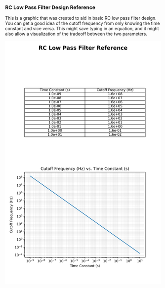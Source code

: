 <h3> RC Low Pass Filter Design Reference </h3>
This is a graphic that was created to aid in basic RC low pass filter design. 
You can get a good idea of the cutoff frequency from only knowing 
the time constant and vice versa. This might save typing in an equation, and it
might also allow a visualization of the tradeoff between the two parameters.

![Resulting Figure](./RC.png)
